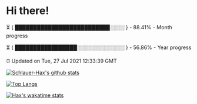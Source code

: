 # Hi there!

⏳ { ██████████████████████████░░░░ } - 88.41% - Month progress

⏳ { █████████████████░░░░░░░░░░░░░ } - 56.86% - Year progress

⏰ Updated on Tue, 27 Jul 2021 12:33:39 GMT


[![Schlauer-Hax's github stats](https://github-readme-stats.vercel.app/api?username=Schlauer-Hax&show_icons=true&theme=dark&count_private=true)](https://github.com/Schlauer-Hax)


[![Top Langs](https://github-readme-stats.vercel.app/api/top-langs/?username=Schlauer-Hax&layout=compact&theme=dark)](https://github.com/Schlauer-Hax?tab=repositories)


[![Hax's wakatime stats](https://github-readme-stats.vercel.app/api/wakatime?username=Hax&theme=dark)](https://wakatime.com/@Hax)

